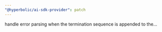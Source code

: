 ```yaml
---
"@hyperbolic/ai-sdk-provider": patch
---
```


handle error parsing when the termination sequence is appended to the…

